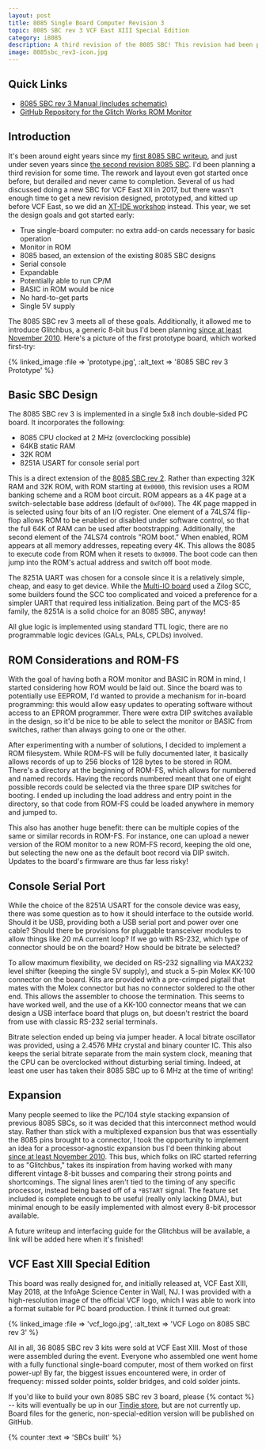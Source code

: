 ```yaml
---
layout: post
title: 8085 Single Board Computer Revision 3
topic: 8085 SBC rev 3 VCF East XIII Special Edition
category: i8085
description: A third revision of the 8085 SBC! This revision had been planned for a long time, started once, abandoned, and finally restarted as a workshop class for VCF East XIII (May 2018). This SBC adopts a larger format, a new expansion bus, and is truly a single-board computer -- everything required for basic operation is onboard, just add a power supply and terminal. No add-on I/O board required.
image: 8085sbc_rev3-icon.jpg
---
```


## Quick Links

* [8085 SBC rev 3 Manual (includes schematic)](http://filedump.glitchwrks.com/manuals/glitchworks/gw-8085sbc-3/gw-8085sbc-3_manual.pdf)
* [GitHub Repository for the Glitch Works ROM Monitor](https://github.com/chapmajs/glitchworks_monitor)

## Introduction

It's been around eight years since my [first 8085 SBC writeup](/~glitch/2010/09/02/8085-sbc), and just under seven years since [the second revision 8085 SBC](/~glitch/2011/10/29/sbc-rev-2). I'd been planning a third revision for some time. The rework and layout even got started once before, but derailed and never came to completion. Several of us had discussed doing a new SBC for VCF East XII in 2017, but there wasn't enough time to get a new revision designed, prototyped, and kitted up before VCF East, so we did an [XT-IDE workshop](/~glitch/xt-ide) instead. This year, we set the design goals and got started early:

* True single-board computer: no extra add-on cards necessary for basic operation
* Monitor in ROM
* 8085 based, an extension of the existing 8085 SBC designs
* Serial console
* Expandable
* Potentially able to run CP/M
* BASIC in ROM would be nice
* No hard-to-get parts
* Single 5V supply

The 8085 SBC rev 3 meets all of these goals. Additionally, it allowed me to introduce Glitchbus, a generic 8-bit bus I'd been planning [since at least November 2010](http://www.vcfed.org/forum/showthread.php?22748-Does-the-hobby-world-need-another-8-bit-kit). Here's a picture of the first prototype board, which worked first-try:

{% linked_image :file => 'prototype.jpg', :alt_text => '8085 SBC rev 3 Prototype' %}

## Basic SBC Design

The 8085 SBC rev 3 is implemented in a single 5x8 inch double-sided PC board. It incorporates the following:

* 8085 CPU clocked at 2 MHz (overclocking possible)
* 64KB static RAM
* 32K ROM
* 8251A USART for console serial port

This is a direct extension of the [8085 SBC rev 2](/~glitch/2011/10/29/sbc-rev-2). Rather than expecting 32K RAM and 32K ROM, with ROM starting at `0x0000`, this revision uses a ROM banking scheme and a ROM boot circuit. ROM appears as a 4K page at a switch-selectable base address (default of `0xF000`). The 4K page mapped in is selected using four bits of an I/O register. One element of a 74LS74 flip-flop allows ROM to be enabled or disabled under software control, so that the full 64K of RAM can be used after bootstrapping. Additionally, the second element of the 74LS74 controls "ROM boot." When enabled, ROM appears at all memory addresses, repeating every 4K. This allows the 8085 to execute code from ROM when it resets to `0x0000`. The boot code can then jump into the ROM's actual address and switch off boot mode.

The 8251A UART was chosen for a console since it is a relatively simple, cheap, and easy to get device. While the [Multi-IO board](/~glitch/2017/04/24/8085-io-board) used a Zilog SCC, some builders found the SCC too complicated and voiced a preference for a simpler UART that required less initialization. Being part of the MCS-85 family, the 8251A is a solid choice for an 8085 SBC, anyway!

All glue logic is implemented using standard TTL logic, there are no programmable logic devices (GALs, PALs, CPLDs) involved.

## ROM Considerations and ROM-FS

With the goal of having both a ROM monitor and BASIC in ROM in mind, I started considering how ROM would be laid out. Since the board was to potentially use EEPROM, I'd wanted to provide a mechanism for in-board programming: this would allow easy updates to operating software without access to an EPROM programmer. There were extra DIP switches available in the design, so it'd be nice to be able to select the monitor or BASIC from switches, rather than always going to one or the other. 

After experimenting with a number of solutions, I decided to implement a ROM filesystem. While ROM-FS will be fully documented later, it basically allows records of up to 256 blocks of 128 bytes to be stored in ROM. There's a directory at the beginning of ROM-FS, which allows for numbered and named records. Having the records numbered meant that one of eight possible records could be selected via the three spare DIP switches for booting. I ended up including the load address and entry point in the directory, so that code from ROM-FS could be loaded anywhere in memory and jumped to.

This also has another huge benefit: there can be multiple copies of the same or similar records in ROM-FS. For instance, one can upload a newer version of the ROM monitor to a new ROM-FS record, keeping the old one, but selecting the new one as the default boot record via DIP switch. Updates to the board's firmware are thus far less risky!

## Console Serial Port

While the choice of the 8251A USART for the console device was easy, there was some question as to how it should interface to the outside world. Should it be USB, providing both a USB serial port and power over one cable? Should there be provisions for pluggable transceiver modules to allow things like 20 mA current loop? If we go with RS-232, which type of connector should be on the board? How should be bitrate be selected?

To allow maximum flexibility, we decided on RS-232 signalling via MAX232 level shifter (keeping the single 5V supply), and stuck a 5-pin Molex KK-100 connector on the board. Kits are provided with a pre-crimped pigtail that mates with the Molex connector but has no connector soldered to the other end. This allows the assembler to choose the termination. This seems to have worked well, and the use of a KK-100 connector means that we can design a USB interface board that plugs on, but doesn't restrict the board from use with classic RS-232 serial terminals.

Bitrate selection ended up being via jumper header. A local bitrate oscillator was provided, using a 2.4576 MHz crystal and binary counter IC. This also keeps the serial bitrate separate from the main system clock, meaning that the CPU can be overclocked without disturbing serial timing. Indeed, at least one user has taken their 8085 SBC up to 6 MHz at the time of writing!

## Expansion

Many people seemed to like the PC/104 style stacking expansion of previous 8085 SBCs, so it was decided that this interconnect method would stay. Rather than stick with a multiplexed expansion bus that was essentially the 8085 pins brought to a connector, I took the opportunity to implement an idea for a processor-agnostic expansion bus I'd been thinking about [since at least November 2010](http://www.vcfed.org/forum/showthread.php?22748-Does-the-hobby-world-need-another-8-bit-kit). This bus, which folks on IRC started referring to as "Glitchbus," takes its inspiration from having worked with many different vintage 8-bit busses and comparing their strong points and shortcomings. The signal lines aren't tied to the timing of any specific processor, instead being based off of a `*BSTART` signal. The feature set included is complete enough to be useful (really only lacking DMA), but minimal enough to be easily implemented with almost every 8-bit processor available.

A future writeup and interfacing guide for the Glitchbus will be available, a link will be added here when it's finished!

## VCF East XIII Special Edition

This board was really designed for, and initially released at, VCF East XIII, May 2018, at the InfoAge Science Center in Wall, NJ. I was provided with a high-resolution image of the official VCF logo, which I was able to work into a format suitable for PC board production. I think it turned out great:

{% linked_image :file => 'vcf_logo.jpg', :alt_text => 'VCF Logo on 8085 SBC rev 3' %}

All in all, 36 8085 SBC rev 3 kits were sold at VCF East XIII. Most of those were assembled during the event. Everyone who assembled one went home with a fully functional single-board computer, most of them worked on first power-up! By far, the biggest issues encountered were, in order of frequency: missed solder points, solder bridges, and cold solder joints.

If you'd like to build your own 8085 SBC rev 3 board, please {% contact %} -- kits will eventually be up in our [Tindie store](https://www.tindie.com/stores/glitchwrks/), but are not currently up. Board files for the generic, non-special-edition version will be published on GitHub.

{% counter :text => 'SBCs built' %}
